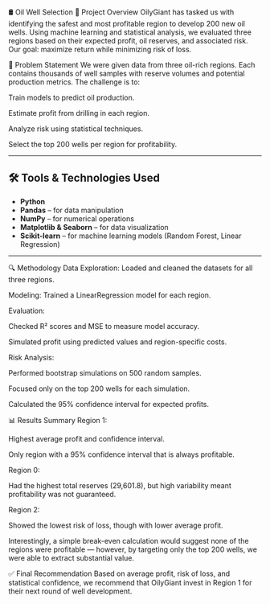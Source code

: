 🛢️ Oil Well Selection
📍 Project Overview
OilyGiant has tasked us with identifying the safest and most profitable region to develop 200 new oil wells. Using machine learning and statistical analysis, we evaluated three regions based on their expected profit, oil reserves, and associated risk. Our goal: maximize return while minimizing risk of loss.

💼 Problem Statement
We were given data from three oil-rich regions. Each contains thousands of well samples with reserve volumes and potential production metrics. The challenge is to:

Train models to predict oil production.

Estimate profit from drilling in each region.

Analyze risk using statistical techniques.

Select the top 200 wells per region for profitability.

---

## 🛠 Tools & Technologies Used

- **Python**
- **Pandas** – for data manipulation
- **NumPy** – for numerical operations
- **Matplotlib & Seaborn** – for data visualization
- **Scikit-learn** – for machine learning models (Random Forest, Linear Regression)

---

🔍 Methodology
Data Exploration: Loaded and cleaned the datasets for all three regions.

Modeling: Trained a LinearRegression model for each region.

Evaluation:

Checked R² scores and MSE to measure model accuracy.

Simulated profit using predicted values and region-specific costs.

Risk Analysis:

Performed bootstrap simulations on 500 random samples.

Focused only on the top 200 wells for each simulation.

Calculated the 95% confidence interval for expected profits.

📊 Results Summary
Region 1:

Highest average profit and confidence interval.

Only region with a 95% confidence interval that is always profitable.

Region 0:

Had the highest total reserves (29,601.8), but high variability meant profitability was not guaranteed.

Region 2:

Showed the lowest risk of loss, though with lower average profit.

Interestingly, a simple break-even calculation would suggest none of the regions were profitable — however, by targeting only the top 200 wells, we were able to extract substantial value.

✅ Final Recommendation
Based on average profit, risk of loss, and statistical confidence, we recommend that OilyGiant invest in Region 1 for their next round of well development.
